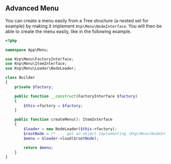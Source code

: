 Advanced Menu
-------------

You can create a menu easily from a Tree structure (a nested set for example) by
making it implement `Knp\Menu\NodeInterface`. You will then be able
to create the menu easily, like in the following example. 

```php
<?php

namespace App\Menu;

use Knp\Menu\FactoryInterface;
use Knp\Menu\ItemInterface;
use Knp\Menu\Loader\NodeLoader;

class Builder
{
    private $factory;

    public function __construct(FactoryInterface $factory)
    {   
        $this->factory = $factory;
    }   

    public function createMenu(): ItemInterface
    {   
        $loader = new NodeLoader($this->factory);
        $rootNode = /* ... get an object implementing \Knp\Menu\NodeInterface */;
        $menu = $loader->load($rootNode);

        return $menu;
    } 
}
```

